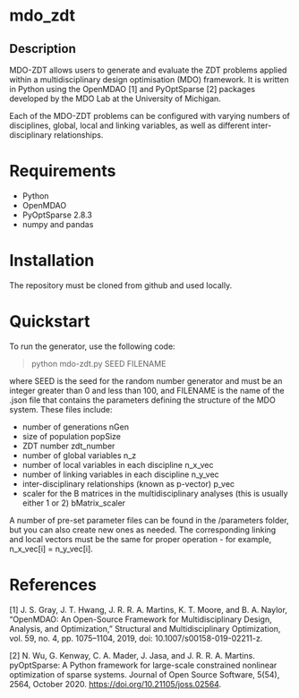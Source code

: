 # mdo_zdt #

## Description ##

MDO-ZDT allows users to generate and evaluate the ZDT problems applied within a multidisciplinary design optimisation (MDO) framework. It is written in Python using the OpenMDAO [1] and PyOptSparse [2] packages developed by the MDO Lab at the University of Michigan.

Each of the MDO-ZDT problems can be configured with varying numbers of disciplines, global, local and linking variables, as well as different inter-disciplinary relationships. 

# Requirements #

- Python 
- OpenMDAO
- PyOptSparse 2.8.3
- numpy and pandas

# Installation #

The repository must be cloned from github and used locally.

# Quickstart #

To run the generator, use the following code:

> python mdo-zdt.py SEED FILENAME

where SEED is the seed for the random number generator and must be an integer greater than 0 and less than 100, and FILENAME is the name of the .json file that contains the parameters defining the structure of the MDO system. These files include:

- number of generations nGen
- size of population popSize
- ZDT number zdt_number
- number of global variables n_z
- number of local variables in each discipline n_x_vec
- number of linking variables in each discipline n_y_vec
- inter-disciplinary relationships (known as p-vector) p_vec
- scaler for the B matrices in the multidisciplinary analyses (this is usually either 1 or 2) bMatrix_scaler

A number of pre-set parameter files can be found in the /parameters folder, but you can also create new ones as needed. The corresponding linking and local vectors must be the same for proper operation - for example, n_x_vec[i] = n_y_vec[i].

# References #

[1] J. S. Gray, J. T. Hwang, J. R. R. A. Martins, K. T. Moore, and B. A. Naylor, “OpenMDAO: An Open-Source Framework for Multidisciplinary Design, Analysis, and Optimization,” Structural and Multidisciplinary Optimization, vol. 59, no. 4, pp. 1075–1104, 2019, doi: 10.1007/s00158-019-02211-z.

[2] N. Wu, G. Kenway, C. A. Mader, J. Jasa, and J. R. R. A. Martins. pyOptSparse: A Python framework for large-scale constrained nonlinear optimization of sparse systems. Journal of Open Source Software, 5(54), 2564, October 2020. https://doi.org/10.21105/joss.02564.